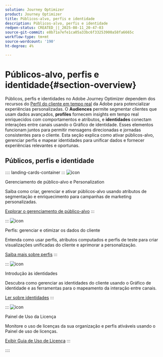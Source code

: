 ```yaml
---
solution: Journey Optimizer
product: Journey Optimizer
title: Públicos-alvo, perfis e identidade
description: Públicos-alvo, perfis e identidade
redpen-status: CREATED_||_2025-08-11_20-47-03
source-git-commit: e8b71a7efe1ca05a33bc6f33253900a58fa6665c
workflow-type: tm+mt
source-wordcount: '190'
ht-degree: 4%

---
```



# Públicos-alvo, perfis e identidade{#section-overview}

Públicos, perfis e identidades no Adobe Journey Optimizer dependem dos recursos do [Perfil do cliente em tempo real](https://experienceleague.adobe.com/en/docs/experience-platform/profile/home) da Adobe para potencializar experiências personalizadas. O **Audiences** permite segmentar clientes que usam dados avançados, **profiles** fornecem insights em tempo real enriquecidos com comportamentos e atributos, e **identidades** conectam interações entre canais usando o Gráfico de identidade. Esses elementos funcionam juntos para permitir mensagens direcionadas e jornadas consistentes para o cliente. Esta seção explica como ativar públicos-alvo, gerenciar perfis e mapear identidades para unificar dados e fornecer experiências relevantes e oportunas.

## Públicos, perfis e identidade

:::: landing-cards-container
:::
![icon](https://cdn.experienceleague.adobe.com/icons/bullseye.svg)

Gerenciamento de público-alvo e Personalization

Saiba como criar, gerenciar e ativar públicos-alvo usando atributos de segmentação e enriquecimento para campanhas de marketing personalizadas.

[Explorar o gerenciamento de público-alvo](audiences-landing-page.md)
:::

:::
![icon](https://cdn.experienceleague.adobe.com/icons/user-circle.svg)

Perfis: gerenciar e otimizar os dados do cliente

Entenda como usar perfis, atributos computados e perfis de teste para criar visualizações unificadas do cliente e aprimorar a personalização.

[Saiba mais sobre perfis](profiles-landing-page.md)
:::

:::
![icon](https://cdn.experienceleague.adobe.com/icons/fingerprint.svg)

Introdução às identidades

Descubra como gerenciar as identidades do cliente usando o Gráfico de identidade e as ferramentas para o mapeamento da interação entre canais.

[Ler sobre identidades](../using/audience/get-started-identity.md)
:::

:::
![icon](https://cdn.experienceleague.adobe.com/icons/chart-line.svg)

Painel de Uso da Licença

Monitore o uso de licenças da sua organização e perfis ativáveis usando o Painel de uso de licenças.

[Exibir Guia de Uso de Licença](../using/audience/license-usage.md)
:::

::::
